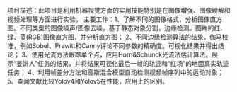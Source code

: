 项目描述：此项目是利用机器视觉方面的实用技能特别是在图像增强、图像理解和视频处理等方面进行实验。
主要工作：1、了解不同的图像格式，分析图像直方图。不同类型的图像噪声/图像去噪，基于静态对象分割，边缘检测。图片的红、绿、蓝(RGB)图像直方图，并分析直方图；
2、不同边缘检测算法的结果，伽马校准，例如Sobel、Prewitt和Canny评论不同参数的精确度。可视化结果并得出结论；
3、使用光流方法跟踪单个点，应用Horn&Schunck光流法估计算法。展示“姜饼人”任务的结果，并将结果可视化最后一帧的轨迹和“红场”的地面真实轨迹任务；
4、利用帧差分方法和高斯混合模型自动检测视频帧序列中的运动对象；
5、查阅文献比较Yolov4和Yolov5在性能，应用上的区别。